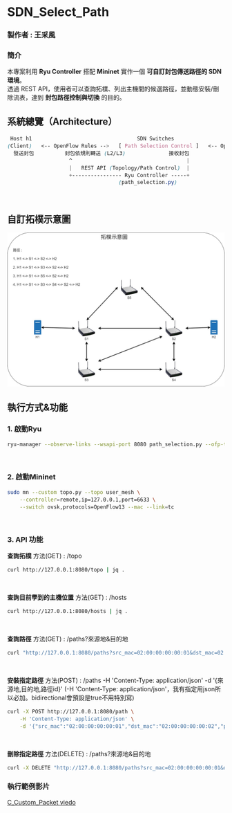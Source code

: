 # **SDN_Select_Path**

### **製作者 : 王采風**

### **簡介**
本專案利用 **Ryu Controller** 搭配 **Mininet** 實作一個 **可自訂封包傳送路徑的 SDN 環境**。  
透過 REST API，使用者可以查詢拓樸、列出主機間的候選路徑，並動態安裝/刪除流表，達到 **封包路徑控制與切換** 的目的。


## **系統總覽（Architecture）**

```css
 Host h1                                  SDN Switches                                    Host h2
(Client)   <-- OpenFlow Rules -->   [ Path Selection Control ]   <-- OpenFlow Rules -->   (Server)
  發送封包          封包依規則轉送 (L2/L3)              接收封包
                    ^                                     |
                    |   REST API (Topology/Path Control)  |
                    +---------------- Ryu Controller -----+
                                    (path_selection.py)
```
<br>

## **自訂拓樸示意圖**
![ 拓樸](./path_selection/topo_sample.jpg)
<br>

## **執行方式&功能**

### 1. 啟動Ryu
```bash
ryu-manager --observe-links --wsapi-port 8080 path_selection.py --ofp-tcp-listen-port 6633
```
<br>

### 2. 啟動Mininet
```bash
sudo mn --custom topo.py --topo user_mesh \
    --controller=remote,ip=127.0.0.1,port=6633 \
    --switch ovsk,protocols=OpenFlow13 --mac --link=tc
```
<br>

### 3. API 功能

**查詢拓樸**
方法(GET) : /topo
```bash
curl http://127.0.0.1:8080/topo | jq .
```
<br>

**查詢目前學到的主機位置**
方法(GET) : /hosts
```bash
curl http://127.0.0.1:8080/hosts | jq .
```
<br>

**查詢路徑**
方法(GET) : /paths?來源地&目的地
```bash
curl "http://127.0.0.1:8080/paths?src_mac=02:00:00:00:00:01&dst_mac=02:00:00:00:00:02" | jq .
```
<br>

**安裝指定路徑**
方法(POST) : /paths -H 'Content-Type: application/json' -d '{來源地,目的地,路徑id}'
(-H 'Content-Type: application/json'，我有指定用json所以必加。bidirectional會預設是true不用特別寫)
```bash
curl -X POST http://127.0.0.1:8080/path \
    -H 'Content-Type: application/json' \
    -d '{"src_mac":"02:00:00:00:00:01","dst_mac":"02:00:00:00:00:02","path_id":1,"bidirectional":true}'
```
<br>

**刪除指定路徑**
方法(DELETE) : /paths?來源地&目的地
```bash
curl -X DELETE "http://127.0.0.1:8080/paths?src_mac=02:00:00:00:00:01&dst_mac=02:00:00:00:00:02" | jq .
```


### **執行範例影片**
[C_Custom_Packet viedo](https://youtu.be/dJa6oouFyHk)
